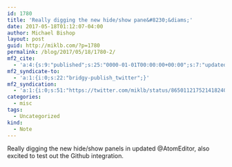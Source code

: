 ```yaml
---
id: 1780
title: 'Really digging the new hide/show pane&#8230;&diams;'
date: 2017-05-18T01:12:07-04:00
author: Michael Bishop
layout: post
guid: http://miklb.com/?p=1780
permalink: /blog/2017/05/18/1780-2/
mf2_cite:
  - 'a:4:{s:9:"published";s:25:"0000-01-01T00:00:00+00:00";s:7:"updated";s:25:"0000-01-01T00:00:00+00:00";s:8:"category";a:1:{i:0;s:0:"";}s:6:"author";a:0:{}}'
mf2_syndicate-to:
  - 'a:1:{i:0;s:22:"bridgy-publish_twitter";}'
mf2_syndication:
  - 'a:1:{i:0;s:51:"https://twitter.com/miklb/status/865011217521418240";}'
categories:
  - misc
tags:
  - Uncategorized
kind:
  - Note
---
```

Really digging the new hide/show panels in updated @AtomEditor, also excited to test out the Github integration.